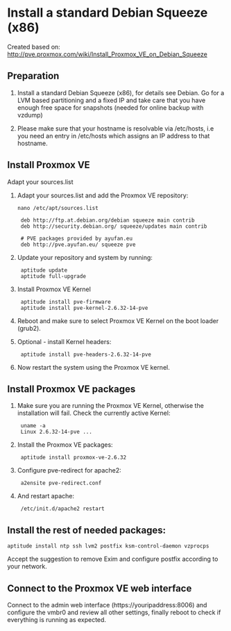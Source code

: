 # Install a standard Debian Squeeze (x86)

Created based on: http://pve.proxmox.com/wiki/Install_Proxmox_VE_on_Debian_Squeeze

## Preparation

1. Install a standard Debian Squeeze (x86), for details see Debian. Go for a LVM based partitioning and a fixed IP and take care that you have enough free space for snapshots (needed for online backup with vzdump)

2. Please make sure that your hostname is resolvable via /etc/hosts, i.e you need an entry in /etc/hosts which assigns an IP address to that hostname.

## Install Proxmox VE
Adapt your sources.list

1. Adapt your sources.list and add the Proxmox VE repository:

    `nano /etc/apt/sources.list`

        deb http://ftp.at.debian.org/debian squeeze main contrib
        deb http://security.debian.org/ squeeze/updates main contrib
		
		# PVE packages provided by ayufan.eu
        deb http://pve.ayufan.eu/ squeeze pve

2. Update your repository and system by running:

        aptitude update
        aptitude full-upgrade

3. Install Proxmox VE Kernel

        aptitude install pve-firmware
        aptitude install pve-kernel-2.6.32-14-pve

4. Reboot and make sure to select Proxmox VE Kernel on the boot loader (grub2).

5. Optional - install Kernel headers:

        aptitude install pve-headers-2.6.32-14-pve

6. Now restart the system using the Proxmox VE kernel.

## Install Proxmox VE packages

1. Make sure you are running the Proxmox VE Kernel, otherwise the installation will fail.
Check the currently active Kernel:

        uname -a
        Linux 2.6.32-14-pve ... 

2. Install the Proxmox VE packages:

        aptitude install proxmox-ve-2.6.32

3. Configure pve-redirect for apache2:

        a2ensite pve-redirect.conf

4. And restart apache:

        /etc/init.d/apache2 restart

## Install the rest of needed packages:

    aptitude install ntp ssh lvm2 postfix ksm-control-daemon vzprocps

Accept the suggestion to remove Exim and configure postfix according to your network.

## Connect to the Proxmox VE web interface
Connect to the admin web interface (https://youripaddress:8006) and configure the vmbr0 and review all other settings, finally reboot to check if everything is running as expected.

